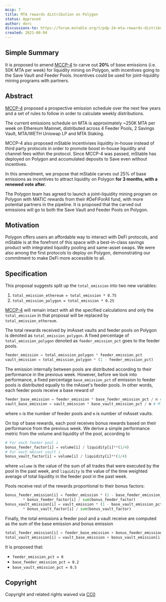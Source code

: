 ```yaml
---
mccp: 7
title: MTA rewards distribution on Polygon
status: Approved
author: derc
discussions-to: https://forum.mstable.org/t/pdp-24-mta-rewards-distribution-on-polygon/503
created: 2021-06-04
---
```


## Simple Summary

It is proposed to amend [MCCP-4](./mccp-4) to carve out **20%** of base emissions (i.e. 50K MTA per week) for liquidity mining on Polygon, with incentives going to the Save Vault and Feeder Pools. Incentives could be used for joint-liquidity mining programs with partners.

## Abstract

[MCCP-4](./mccp-4) proposed a prospective emission schedule over the next few years and a set of rules to follow in order to calculate weekly distributions.

The current emissions schedule on MTA is approximately ~250K MTA per week on Ethereum Mainnet, distributed across 4 Feeder Pools, 2 Savings Vault, MTA/WETH Uniswap LP and MTA Staking.

MCCP-4 also proposed mStable incentivises liquidity in-house instead of third party protocols in order to promote boost in-house liquidity and channel fees within the protocol. Since MCCP-4 was passed, mStable has deployed on Polygon and accumulated deposits to Save even without incentives.

In this amendment, we propose that mStable carves out 25% of base emissions as incentives to attract liquidity on Polygon **for 3 months, with a renewed vote after.**

The Polygon team has agreed to launch a joint-liquidity mining program on Polygon with MATIC rewards from their #DeFiForAll fund, with more potential partners in the pipeline. It is proposed that the carved out emissions will go to both the Save Vault and Feeder Pools on Polygon.

## Motivation

Polygon offers users an affordable way to interact with DeFi protocols, and mStable is at the forefront of this space with a best-in-class savings product with integrated liquidity pooling and same-asset swaps. We were also among the first protocols to deploy on Polygon, demonstrating our commitment to make DeFi more accessible to all.

## Specification

This proposal suggests split up the `total_emission` into two new variables:

1. `total_emission_ethereum = total_emission * 0.75`
2. `total_emission_polygon = total_emission * 0.25`

[MCCP-4](./mccp-4) will remain intact with all the specified calculations and only the `total_emission` in that proposal will be replaced by `total_emission_ethereum`.

The total rewards received by imAsset vaults and feeder pools on Polygon is denoted as `total_emission_polygon`. A fixed percentage of `total_emission_polygon` denoted as `feeder_emission_pct` goes to the feeder pools.

```python
feeder_emission = total_emission_polygon * feeder_emission_pct
vault_emission = total_emission_polygon * (1 - feeder_emission_pct)
```

The emission internally between pools are distributed according to their performance in the previous week. However, before we look into performance, a fixed percentage `base_emission_pct` of emission to feeder pools is distributed equally to the mAsset's feeder pools. In other words, each feeder pools receive a base reward of

```python
feeder_base_emission = feeder_emission * base_feeder_emission_pct / n # MTA
vault_base_emission = vault_emission * base_vault_emission_pct / m # MTA
```

where `n` is the number of feeder pools and `m` is number of mAsset vaults.

On top of base rewards, each pool receives bonus rewards based on their performance from the previous week. We derive a simple performance metric from the volume and liquidity of the pool, according to

```python
# For each feeder pool i
bonus_feeder_factor[i] = volume[i] / liquidity[i]**(1/4)
# For each mAsset vault i
bonus_vault_factor[i] = volume[i] / liquidity[i]**(1/4)
```

where `volume` is the value of the sum of all trades that were executed by the pool in the past week, and `liquidity` is the value of the time weighted average of total liquidity in the feeder pool in the past week.

Pools receive rest of the rewards proportional to their bonus factors:

```python
bonus_feeder_emission[i] = feeder_emission * (1 - base_feeder_emission_pct) \
        * bonus_feeder_factor[i] / sum(bonus_feeder_factor)
bonus_vault_emission[i] = vault_emission * (1 - base_vault_emission_pct) \
        * bonus_vault_factor[i] / sum(bonus_vault_factor)
```

Finally, the total emissions a feeder pool and a vault receive are computed as the sum of the base emission and bonus emission

```python
total_feeder_emission[i] = feeder_base_emission + bonus_feeder_emission[i]
total_vault_emission[i] = vault_base_emission + bonus_vault_emission[i]
```

It is proposed that:

- `feeder_emission_pct = 0`
- `base_feeder_emission_pct = 0.2`
- `base_vault_emission_pct = 0.5`

## Copyright

Copyright and related rights waived via [CC0](https://creativecommons.org/publicdomain/zero/1.0/)
